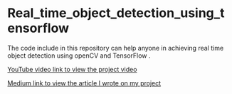 # Real_time_object_detection_using_tensorflow

The code include in this repository can help anyone in achieving real time object
detection using openCV and TensorFlow .

[YouTube video link to view the project video](https://youtu.be/Ic2zxAzioNQ)

[Medium link to view the article I wrote on my project](https://medium.com/@naveenmanwani/real-time-object-detection-with-tensorflow-detection-model-e7fd20421d5d)
